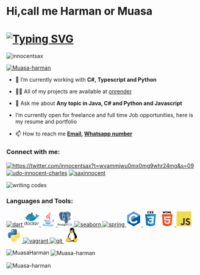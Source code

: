 # Hi,call me Harman or Muasa

# [![Typing SVG](https://readme-typing-svg.herokuapp.com?font=Fira+Code&pause=1000&random=false&width=435&lines=Welcome+to+My+Profile...;Software+Engineer;Full-Stack+Web+Developer;Tutor;Coding+Enthusiast)](https://git.io/typing-svg)

<!-- [![OOP badge]](https://github.com/Muasa-harman/Muasa-harman/blob/main/OOP%20badge%20Award.png)[![Algo_badge]()](https://www.google.com/url?sa=i&url=https%3A%2F%2Fwww.datamation.com%2Fbig-data%2Fdata-structure%2F&psig=AOvVaw3yiWuZOxVsdWQ3SMmVwupp&ust=1718437859902000&source=images&cd=vfe&opi=89978449&ved=0CBEQjRxqFwoTCJiAsYbO2oYDFQAAAAAdAAAAABAE) -->

<p align="left"> <img src="https://komarev.com/ghpvc/?username=innocentsax&label=Profile%20views&color=0e75b6&style=flat" alt="innocentsax" /> </p>

<p align="left"> <a href="https://github.com/ryo-ma/github-profile-trophy"><img src="https://github-profile-trophy.vercel.app/?username=Muasa-harman" alt="Muasa-harman" /></a> </p>

- 🌱 I’m currently working with **C#, Typescript and Python**

- 👨‍💻 All of my projects are available at [onrender](https://myportfolioblogapp.onrender.com/)

- 💬 Ask me about **Any topic in Java, C# and Python and Javascript**

- I’m currently open for freelance and full time Job opportunities, here is my resume and portfolio

- 📫 How to reach me **[Email](harman.muasa@gmail.com), [Whatsapp number](https://wa.me/+254784130692)**

<h3 align="left">Connect with me:</h3>
<p align="left">
<a href="https://x.com/MuasaMuasa" target="blank"><img align="center" src="https://raw.githubusercontent.com/rahuldkjain/github-profile-readme-generator/master/src/images/icons/Social/twitter.svg" alt="https://twitter.com/innocentsax?t=wvammjwu0mx0mg9whr24mg&s=09" height="30" width="40" /></a>
<a href="https://www.linkedin.com/in/harman-muasa-fullstackdev/" target="blank"><img align="center" src="https://raw.githubusercontent.com/rahuldkjain/github-profile-readme-generator/master/src/images/icons/Social/linked-in-alt.svg" alt="udo-innocent-charles" height="30" width="40" /></a>
<a href="" target="blank"><img align="center" src="https://raw.githubusercontent.com/rahuldkjain/github-profile-readme-generator/master/src/images/icons/Social/instagram.svg" alt="saxinnocent" height="30" width="40" /></a>
</p>

<img alt="writing codes" width='1300' height='500' align="center" src="https://media1.giphy.com/media/PI3QGKFN6XZUCMMqJm/giphy.gif?cid=ecf05e47o2ggol62o8sbe63ur5tr90j2vv3z7cs7am4if89k&rid=giphy.gif&ct=g">
<br clear='all'/>

<h3 align="left">Languages and Tools:</h3>
<p align="left"> <a href="https://dart.dev" target="_blank" rel="noreferrer"> <img src="https://www.vectorlogo.zone/logos/dartlang/dartlang-icon.svg" alt="dart" width="40" height="40"/> </a> <a href="https://www.docker.com/" target="_blank" rel="noreferrer"> <img src="https://raw.githubusercontent.com/devicons/devicon/master/icons/docker/docker-original-wordmark.svg" alt="docker" width="40" height="40"/> </a> <a href="https://www.java.com" target="_blank" rel="noreferrer"> <img src="https://raw.githubusercontent.com/devicons/devicon/master/icons/java/java-original.svg" alt="java" width="40" height="40"/> </a>  <a href="https://www.postgresql.org" target="_blank" rel="noreferrer"> <img src="https://raw.githubusercontent.com/devicons/devicon/master/icons/postgresql/postgresql-original-wordmark.svg" alt="postgresql" width="40" height="40"/> </a> <a href="https://seaborn.pydata.org/" target="_blank" rel="noreferrer"> <img src="https://seaborn.pydata.org/_images/logo-mark-lightbg.svg" alt="seaborn" width="40" height="40"/> </a> <a href="https://spring.io/" target="_blank" rel="noreferrer"> <img src="https://www.vectorlogo.zone/logos/springio/springio-icon.svg" alt="spring" width="40" height="40"/> </a>
<a align="left"> <a href="https://learn.microsoft.com/en-us/dotnet/csharp/" target="_blank" rel="noreferrer"> <img src="https://raw.githubusercontent.com/devicons/devicon/master/icons/c/c-original.svg" alt="c" width="40" height="40"/> </a> <a href="https://www.w3schools.com/css/" target="_blank" rel="noreferrer"> <img src="https://raw.githubusercontent.com/devicons/devicon/master/icons/css3/css3-original-wordmark.svg" alt="css3" width="40" height="40"/></a> <a href="https://www.w3.org/html/" target="_blank" rel="noreferrer"> <img src="https://raw.githubusercontent.com/devicons/devicon/master/icons/html5/html5-original-wordmark.svg" alt="html5" width="40" height="40"/> </a> <a href="https://developer.mozilla.org/en-US/docs/Web/JavaScript" target="_blank" rel="noreferrer"> <img src="https://raw.githubusercontent.com/devicons/devicon/master/icons/javascript/javascript-original.svg" alt="javascript" width="40" height="40"/> </a> <a href="https://www.python.org" target="_blank" rel="noreferrer"> <img src="https://raw.githubusercontent.com/devicons/devicon/master/icons/python/python-original.svg" alt="python" width="40" height="40"/> </a> <a href="https://www.vagrantup.com/" target="_blank" rel="noreferrer"> <img src="https://www.vectorlogo.zone/logos/vagrantup/vagrantup-icon.svg" alt="vagrant" width="40" height="40"/> </a>
<a href="https://git-scm.com/" target="_blank" rel="noreferrer"> <img src="https://www.vectorlogo.zone/logos/git-scm/git-scm-icon.svg" alt="git" width="40" height="40"/> </a>
<a href="https://www.linux.org/" target="_blank" rel="noreferrer"> <img src="https://raw.githubusercontent.com/devicons/devicon/master/icons/linux/linux-original.svg" alt="linux" width="40" height="40"/> </a></p>

<p><img align="left" src="https://github-readme-stats.vercel.app/api/top-langs?username=Muasa-harman&show_icons=true&locale=en&layout=compact" alt="MuasaHarman" /></p>

<p>&nbsp;<img align="center" src="https://github-readme-stats.vercel.app/api?username=Muasa-harman&show_icons=true&locale=en" alt="Muasa-harman" /></p>

<p><img align="center" src="https://github-readme-streak-stats.herokuapp.com/?user=Muasa-harman&" alt="Muasa-harman" /></p>
